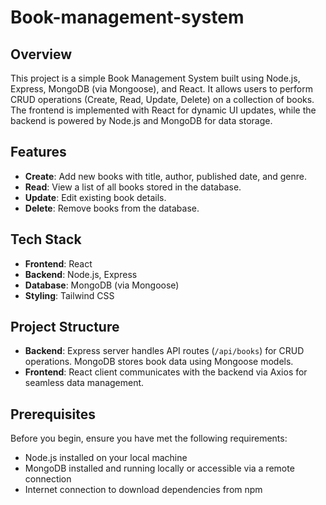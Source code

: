 # Book-management-system

## Overview
This project is a simple Book Management System built using Node.js, Express, MongoDB (via Mongoose), and React. It allows users to perform CRUD operations (Create, Read, Update, Delete) on a collection of books. The frontend is implemented with React for dynamic UI updates, while the backend is powered by Node.js and MongoDB for data storage.

## Features
- **Create**: Add new books with title, author, published date, and genre.
- **Read**: View a list of all books stored in the database.
- **Update**: Edit existing book details.
- **Delete**: Remove books from the database.

## Tech Stack
- **Frontend**: React
- **Backend**: Node.js, Express
- **Database**: MongoDB (via Mongoose)
- **Styling**: Tailwind CSS

## Project Structure
- **Backend**: Express server handles API routes (`/api/books`) for CRUD operations. MongoDB stores book data using Mongoose models.
- **Frontend**: React client communicates with the backend via Axios for seamless data management.

## Prerequisites
Before you begin, ensure you have met the following requirements:
- Node.js installed on your local machine
- MongoDB installed and running locally or accessible via a remote connection
- Internet connection to download dependencies from npm

